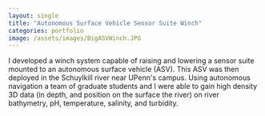 ```yaml
---
layout: single
title: "Autonomous Surface Vehicle Sensor Suite Winch"
categories: portfolio
image: /assets/images/BigASVWinch.JPG
---
```


I developed a winch system capable of raising and lowering a sensor suite mounted to an autonomous surface vehicle (ASV). This ASV was then deployed in the Schuylkill river near UPenn's campus. Using autonomous navigation a team of graduate students and I were able to gain high density 3D data (in depth, and position on the surface the river) on river bathymetry, pH, temperature, salinity, and turbidity. 
